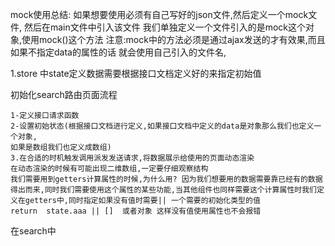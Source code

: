 mock使用总结:
如果想要使用必须有自己写好的json文件,然后定义一个mock文件,
然后在main文件中引入该文件
我们单独定义一个文件引入的是mock这个对象,使用mock()这个方法
注意:mock中的方法必须是通过ajax发送的才有效果,而且如果不指定data的属性的话 就会使用自己引入的文件名,


1.store 中state定义数据需要根据接口文档定义好的来指定初始值

初始化search路由页面流程
```
1-定义接口请求函数 
2-设置初始状态(根据接口文档进行定义,如果接口文档中定义的data是对象那么我们也定义一个对象,
如果是数组我们也定义成数组)
3.在合适的时机触发调用派发发送请求,将数据展示给使用的页面动态渲染
在动态渲染的时候有可能出现二维数组,一定要仔细观察结构
我们需要用到getters计算属性的时候,为什么用? 因为我们想要用的数据需要靠已经有的数据得出而来,同时我们需要使用这个属性的某些功能,当其他组件也同样需要这个计算属性时我们定义在getters中,同时指定如果没有值时需要|| 一个需要的初始化类型的值
return  state.aaa || []  或者对象 这样没有值使用属性也不会报错
```


在search中